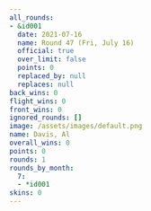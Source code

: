 ```yaml
---
all_rounds:
- &id001
  date: 2021-07-16
  name: Round 47 (Fri, July 16)
  official: true
  over_limit: false
  points: 0
  replaced_by: null
  replaces: null
back_wins: 0
flight_wins: 0
front_wins: 0
ignored_rounds: []
image: /assets/images/default.png
name: Davis, Al
overall_wins: 0
points: 0
rounds: 1
rounds_by_month:
  7:
  - *id001
skins: 0
---
```

